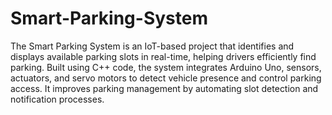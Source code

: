 # Smart-Parking-System
The Smart Parking System is an IoT-based project that identifies and displays available parking slots in real-time, helping drivers efficiently find parking. Built using C++ code, the system integrates Arduino Uno, sensors, actuators, and servo motors to detect vehicle presence and control parking access. It improves parking management by automating slot detection and notification processes.
